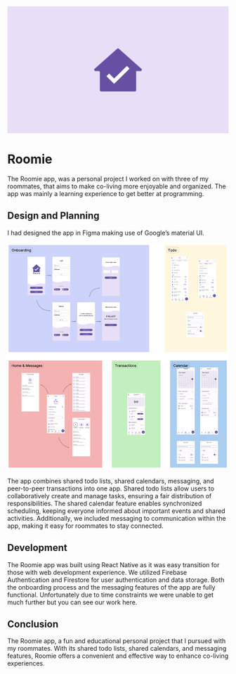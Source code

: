 ![roomie-logo](/images/roomie-logo.svg)
# Roomie 

The Roomie app, was a personal project I worked on with three of my roommates, that aims to make co-living more enjoyable and organized. The app was mainly a learning experience to get better at programming.

## Design and Planning

I had designed the app in Figma making use of Google’s material UI.

![roomie-mockup](/images/roomie-mockup.png)

The app combines shared todo lists, shared calendars, messaging, and peer-to-peer transactions into one app. Shared todo lists allow users to collaboratively create and manage tasks, ensuring a fair distribution of responsibilities. The shared calendar feature enables synchronized scheduling, keeping everyone informed about important events and shared activities. Additionally, we included messaging to communication within the app, making it easy for roommates to stay connected.

## Development

The Roomie app was built using React Native as it was easy transition for those with web development experience. We utilized Firebase Authentication and Firestore for user authentication and data storage. Both the onboarding process and the messaging features of the app are fully functional. Unfortunately due to time constraints we were unable to get much further but you can see our work here.

## Conclusion

The Roomie app, a fun and educational personal project that I pursued with my roommates. With its shared todo lists, shared calendars, and messaging features, Roomie offers a convenient and effective way to enhance co-living experiences.